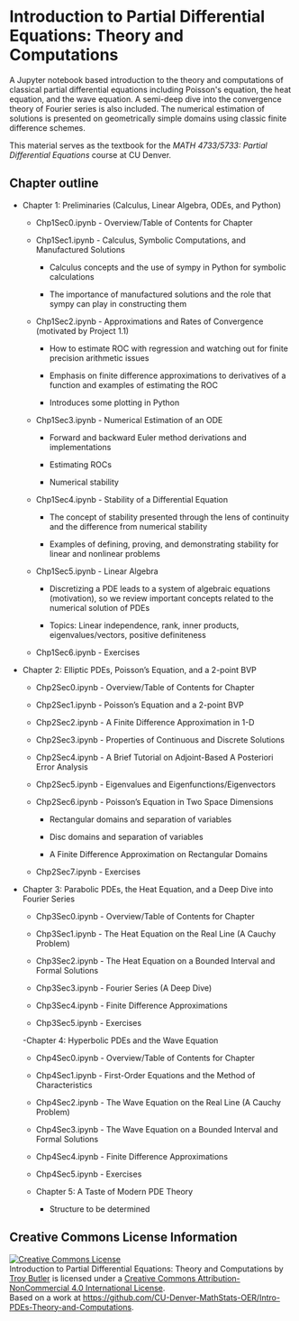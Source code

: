 # Introduction to Partial Differential Equations: Theory and Computations

A Jupyter notebook based introduction to the theory and computations of classical partial differential equations including Poisson's equation, the heat equation, and the wave equation. A semi-deep dive into the convergence theory of Fourier series is also included. The numerical estimation of solutions is presented on geometrically simple domains using classic finite difference schemes. 

This material serves as the textbook for the *MATH 4733/5733: Partial Differential Equations* course at CU Denver.

## Chapter outline

- Chapter 1: Preliminaries (Calculus, Linear Algebra, ODEs, and Python)  

  - Chp1Sec0.ipynb - Overview/Table of Contents for Chapter 

  - Chp1Sec1.ipynb - Calculus, Symbolic Computations, and Manufactured Solutions 

    - Calculus concepts and the use of sympy in Python for symbolic calculations 

    - The importance of manufactured solutions and the role that sympy can play in constructing them 

  - Chp1Sec2.ipynb - Approximations and Rates of Convergence (motivated by Project 1.1) 

    - How to estimate ROC with regression and watching out for finite precision arithmetic issues 

    - Emphasis on finite difference approximations to derivatives of a function and examples of estimating the ROC 

    - Introduces some plotting in Python 

  - Chp1Sec3.ipynb - Numerical Estimation of an ODE 

    - Forward and backward Euler method derivations and implementations  

    - Estimating ROCs 

    - Numerical stability 

  - Chp1Sec4.ipynb - Stability of a Differential Equation 

    - The concept of stability presented through the lens of continuity and the difference from numerical stability 

    - Examples of defining, proving, and demonstrating stability for linear and nonlinear problems 

  - Chp1Sec5.ipynb - Linear Algebra 

    - Discretizing a PDE leads to a system of algebraic equations (motivation), so we review important concepts related to the numerical solution of PDEs 

    - Topics: Linear independence, rank, inner products, eigenvalues/vectors, positive definiteness 

  - Chp1Sec6.ipynb - Exercises 

- Chapter 2: Elliptic PDEs, Poisson’s Equation, and a 2-point BVP 

  - Chp2Sec0.ipynb - Overview/Table of Contents for Chapter 

  - Chp2Sec1.ipynb - Poisson’s Equation and a 2-point BVP 

  - Chp2Sec2.ipynb - A Finite Difference Approximation in 1-D 

  - Chp2Sec3.ipynb - Properties of Continuous and Discrete Solutions 

  - Chp2Sec4.ipynb - A Brief Tutorial on Adjoint-Based A Posteriori Error Analysis 

  - Chp2Sec5.ipynb - Eigenvalues and Eigenfunctions/Eigenvectors 

  - Chp2Sec6.ipynb - Poisson’s Equation in Two Space Dimensions 

    - Rectangular domains and separation of variables 

    - Disc domains and separation of variables 

    - A Finite Difference Approximation on Rectangular Domains 

  - Chp2Sec7.ipynb - Exercises 

- Chapter 3: Parabolic PDEs, the Heat Equation, and a Deep Dive into Fourier Series 

    - Chp3Sec0.ipynb - Overview/Table of Contents for Chapter 

    - Chp3Sec1.ipynb - The Heat Equation on the Real Line (A Cauchy Problem)  

    - Chp3Sec2.ipynb - The Heat Equation on a Bounded Interval and Formal Solutions 

    - Chp3Sec3.ipynb - Fourier Series (A Deep Dive) 

    - Chp3Sec4.ipynb - Finite Difference Approximations 

    - Chp3Sec5.ipynb - Exercises 

  -Chapter 4: Hyperbolic PDEs and the Wave Equation 

    - Chp4Sec0.ipynb - Overview/Table of Contents for Chapter 

    - Chp4Sec1.ipynb - First-Order Equations and the Method of Characteristics 

    - Chp4Sec2.ipynb - The Wave Equation on the Real Line (A Cauchy Problem) 

    - Chp4Sec3.ipynb - The Wave Equation on a Bounded Interval and Formal Solutions 

    - Chp4Sec4.ipynb - Finite Difference Approximations 

    - Chp4Sec5.ipynb - Exercises 

  - Chapter 5: A Taste of Modern PDE Theory 

    - Structure to be determined 

## Creative Commons License Information
<a rel="license" href="http://creativecommons.org/licenses/by-nc/4.0/"><img alt="Creative Commons License" style="border-width:0" src="https://i.creativecommons.org/l/by-nc/4.0/80x15.png" /></a><br /><span xmlns:dct="http://purl.org/dc/terms/" property="dct:title">Introduction to Partial Differential Equations: Theory and Computations</span> by <a xmlns:cc="http://creativecommons.org/ns#" href="https://github.com/CU-Denver-MathStats-OER/Intro-PDEs-Theory-and-Computations" property="cc:attributionName" rel="cc:attributionURL">Troy Butler</a> is licensed under a <a rel="license" href="http://creativecommons.org/licenses/by-nc/4.0/">Creative Commons Attribution-NonCommercial 4.0 International License</a>.<br />Based on a work at <a xmlns:dct="http://purl.org/dc/terms/" href="https://github.com/CU-Denver-MathStats-OER/Intro-PDEs-Theory-and-Computations" rel="dct:source">https://github.com/CU-Denver-MathStats-OER/Intro-PDEs-Theory-and-Computations</a>.
